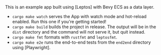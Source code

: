 This is an example app built using [Leptos] with Bevy ECS as a data layer.

- `cargo make watch` serves the App with watch mode and hot-reload enabled. Run this one if you're getting started!
- `cargo make build` builds the project in release. The output will be in the `dist` directory and the command will not serve it, but quit instead.
- `cargo make fmt` formats with `rustfmt` and `leptosfmt`.
- `cargo make e2e` runs the end-to-end tests from the `end2end` directory using [Playwright].